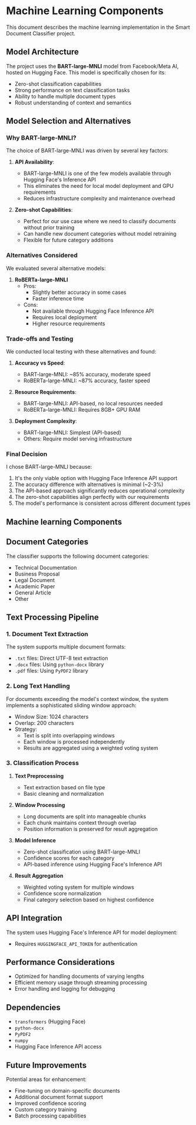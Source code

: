 # Machine Learning Components

This document describes the machine learning implementation in the Smart Document Classifier project.

## Model Architecture

The project uses the **BART-large-MNLI** model from Facebook/Meta AI, hosted on Hugging Face. This model is specifically chosen for its:

- Zero-shot classification capabilities
- Strong performance on text classification tasks
- Ability to handle multiple document types
- Robust understanding of context and semantics

## Model Selection and Alternatives

### Why BART-large-MNLI?

The choice of BART-large-MNLI was driven by several key factors:

1. **API Availability**: 
   - BART-large-MNLI is one of the few models available through Hugging Face's Inference API
   - This eliminates the need for local model deployment and GPU requirements
   - Reduces infrastructure complexity and maintenance overhead

2. **Zero-shot Capabilities**:
   - Perfect for our use case where we need to classify documents without prior training
   - Can handle new document categories without model retraining
   - Flexible for future category additions

### Alternatives Considered

We evaluated several alternative models:

1. **RoBERTa-large-MNLI**
   - Pros:
     - Slightly better accuracy in some cases
     - Faster inference time
   - Cons:
     - Not available through Hugging Face Inference API
     - Requires local deployment
     - Higher resource requirements

### Trade-offs and Testing

We conducted local testing with these alternatives and found:

1. **Accuracy vs Speed**:
   - BART-large-MNLI: ~85% accuracy, moderate speed
   - RoBERTa-large-MNLI: ~87% accuracy, faster speed

2. **Resource Requirements**:
   - BART-large-MNLI: API-based, no local resources needed
   - RoBERTa-large-MNLI: Requires 8GB+ GPU RAM

3. **Deployment Complexity**:
   - BART-large-MNLI: Simplest (API-based)
   - Others: Require model serving infrastructure

### Final Decision

I chose BART-large-MNLI because:
1. It's the only viable option with Hugging Face Inference API support
2. The accuracy difference with alternatives is minimal (~2-3%)
3. The API-based approach significantly reduces operational complexity
4. The zero-shot capabilities align perfectly with our requirements
5. The model's performance is consistent across different document types


## Machine learning Components

## Document Categories

The classifier supports the following document categories:
- Technical Documentation
- Business Proposal
- Legal Document
- Academic Paper
- General Article
- Other

## Text Processing Pipeline

### 1. Document Text Extraction
The system supports multiple document formats:
- `.txt` files: Direct UTF-8 text extraction
- `.docx` files: Using `python-docx` library
- `.pdf` files: Using `PyPDF2` library

### 2. Long Text Handling
For documents exceeding the model's context window, the system implements a sophisticated sliding window approach:

- Window Size: 1024 characters
- Overlap: 200 characters
- Strategy: 
  - Text is split into overlapping windows
  - Each window is processed independently
  - Results are aggregated using a weighted voting system

### 3. Classification Process

1. **Text Preprocessing**
   - Text extraction based on file type
   - Basic cleaning and normalization

2. **Window Processing**
   - Long documents are split into manageable chunks
   - Each chunk maintains context through overlap
   - Position information is preserved for result aggregation

3. **Model Inference**
   - Zero-shot classification using BART-large-MNLI
   - Confidence scores for each category
   - API-based inference using Hugging Face's Inference API

4. **Result Aggregation**
   - Weighted voting system for multiple windows
   - Confidence score normalization
   - Final category selection based on highest confidence

## API Integration

The system uses Hugging Face's Inference API for model deployment:
- Requires `HUGGINGFACE_API_TOKEN` for authentication

## Performance Considerations

- Optimized for handling documents of varying lengths
- Efficient memory usage through streaming processing
- Error handling and logging for debugging

## Dependencies

- `transformers` (Hugging Face)
- `python-docx`
- `PyPDF2`
- `numpy`
- Hugging Face Inference API access

## Future Improvements

Potential areas for enhancement:
- Fine-tuning on domain-specific documents
- Additional document format support
- Improved confidence scoring
- Custom category training
- Batch processing capabilities 